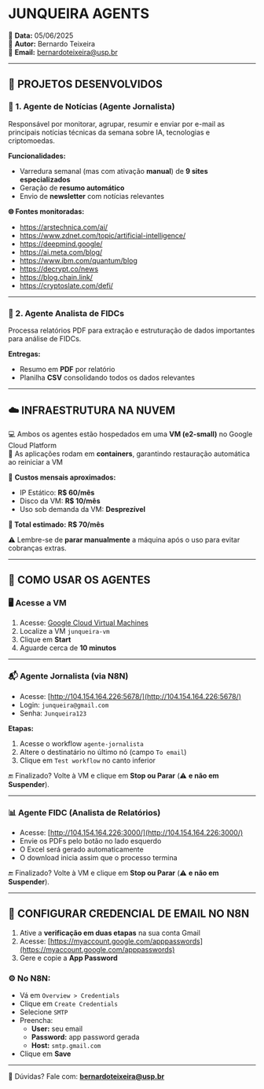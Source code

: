 # JUNQUEIRA AGENTS

📅 **Data:** 05/06/2025  
👤 **Autor:** Bernardo Teixeira  
📧 **Email:** bernardoteixeira@usp.br  

---

## 🧠 PROJETOS DESENVOLVIDOS

### 📌 1. Agente de Notícias (Agente Jornalista)
Responsável por monitorar, agrupar, resumir e enviar por e-mail as principais notícias técnicas da semana sobre IA, tecnologias e criptomoedas.  

**Funcionalidades:**
- Varredura semanal (mas com ativação **manual**) de **9 sites especializados**
- Geração de **resumo automático**
- Envio de **newsletter** com notícias relevantes

**🌐 Fontes monitoradas:**
- https://arstechnica.com/ai/
- https://www.zdnet.com/topic/artificial-intelligence/
- https://deepmind.google/
- https://ai.meta.com/blog/
- https://www.ibm.com/quantum/blog
- https://decrypt.co/news
- https://blog.chain.link/
- https://cryptoslate.com/defi/

---

### 📌 2. Agente Analista de FIDCs
Processa relatórios PDF para extração e estruturação de dados importantes para análise de FIDCs.  

**Entregas:**
- Resumo em **PDF** por relatório
- Planilha **CSV** consolidando todos os dados relevantes

---

## ☁️ INFRAESTRUTURA NA NUVEM

💻 Ambos os agentes estão hospedados em uma **VM (e2-small)** no Google Cloud Platform  
🧱 As aplicações rodam em **containers**, garantindo restauração automática ao reiniciar a VM  

💸 **Custos mensais aproximados:**
- IP Estático: **R$ 60/mês**
- Disco da VM: **R$ 10/mês**
- Uso sob demanda da VM: **Desprezível**

**🔻 Total estimado:** **R$ 70/mês**

⚠️ Lembre-se de **parar manualmente** a máquina após o uso para evitar cobranças extras.

---

## 🚀 COMO USAR OS AGENTES

### 🖥️ Acesse a VM

1. Acesse: [Google Cloud Virtual Machines](https://console.cloud.google.com/compute/instances?hl=en&inv=1&invt=AbzWGg&project=projeto-de-agent)  
2. Localize a VM `junqueira-vm`  
3. Clique em **Start**  
4. Aguarde cerca de **10 minutos**

---

### 📬 Agente Jornalista (via N8N)

- Acesse: [http://104.154.164.226:5678/](http://104.154.164.226:5678/)
- Login: `junqueira@gmail.com`  
- Senha: `Junqueira123`

**Etapas:**
1. Acesse o workflow `agente-jornalista`
2. Altere o destinatário no último nó (campo `To email`)
3. Clique em `Test workflow` no canto inferior

🔚 Finalizado? Volte à VM e clique em **Stop ou Parar** (⚠️ **e não em Suspender**).

---

### 📊 Agente FIDC (Analista de Relatórios)

- Acesse: [http://104.154.164.226:3000/](http://104.154.164.226:3000/)
- Envie os PDFs pelo botão no lado esquerdo
- O Excel será gerado automaticamente
- O download inicia assim que o processo termina

🔚 Finalizado? Volte à VM e clique em **Stop ou Parar** (⚠️ **e não em Suspender**).

---

## 📧 CONFIGURAR CREDENCIAL DE EMAIL NO N8N

1. Ative a **verificação em duas etapas** na sua conta Gmail  
2. Acesse: [https://myaccount.google.com/apppasswords](https://myaccount.google.com/apppasswords)  
3. Gere e copie a **App Password**

### ⚙️ No N8N:

- Vá em `Overview > Credentials`
- Clique em `Create Credentials`
- Selecione `SMTP`
- Preencha:
  - **User:** seu email
  - **Password:** app password gerada
  - **Host:** `smtp.gmail.com`
- Clique em **Save**

---

📎 Dúvidas? Fale com: **bernardoteixeira@usp.br**
